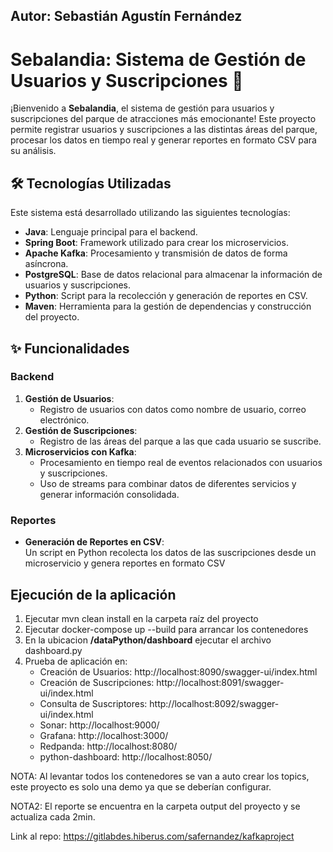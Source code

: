 ## Autor: Sebastián Agustín Fernández

# Sebalandia: Sistema de Gestión de Usuarios y Suscripciones 🎢

¡Bienvenido a **Sebalandia**, el sistema de gestión para usuarios y suscripciones del parque de atracciones más emocionante! Este proyecto permite registrar usuarios y suscripciones a las distintas áreas del parque, procesar los datos en tiempo real y generar reportes en formato CSV para su análisis.

## 🛠️ Tecnologías Utilizadas

Este sistema está desarrollado utilizando las siguientes tecnologías:
- **Java**: Lenguaje principal para el backend.
- **Spring Boot**: Framework utilizado para crear los microservicios.
- **Apache Kafka**: Procesamiento y transmisión de datos de forma asíncrona.
- **PostgreSQL**: Base de datos relacional para almacenar la información de usuarios y suscripciones.
- **Python**: Script para la recolección y generación de reportes en CSV.
- **Maven**: Herramienta para la gestión de dependencias y construcción del proyecto.

## ✨ Funcionalidades

### Backend
1. **Gestión de Usuarios**:
   - Registro de usuarios con datos como nombre de usuario, correo electrónico.
2. **Gestión de Suscripciones**:
   - Registro de las áreas del parque a las que cada usuario se suscribe.
3. **Microservicios con Kafka**:
   - Procesamiento en tiempo real de eventos relacionados con usuarios y suscripciones.
   - Uso de streams para combinar datos de diferentes servicios y generar información consolidada.

### Reportes
- **Generación de Reportes en CSV**:  
  Un script en Python recolecta los datos de las suscripciones desde un microservicio y genera reportes en formato CSV


## Ejecución de la aplicación
1. Ejecutar mvn clean install en la carpeta raíz del proyecto
2. Ejecutar docker-compose up --build para arrancar los contenedores
3. En la ubicacion **/dataPython/dashboard** ejecutar el archivo dashboard.py
3. Prueba de aplicación en:
   - Creación de Usuarios: http://localhost:8090/swagger-ui/index.html
   - Creación de Suscripciones: http://localhost:8091/swagger-ui/index.html
   - Consulta de Suscriptores: http://localhost:8092/swagger-ui/index.html
   - Sonar: http://localhost:9000/
   - Grafana: http://localhost:3000/
   - Redpanda: http://localhost:8080/
   - python-dashboard: http://localhost:8050/

NOTA: Al levantar todos los contenedores se van a auto crear los topics, 
este proyecto es solo una demo ya que se deberían configurar.

NOTA2: El reporte se encuentra en la carpeta output del proyecto y se actualiza cada 2min.

Link al repo: https://gitlabdes.hiberus.com/safernandez/kafkaproject